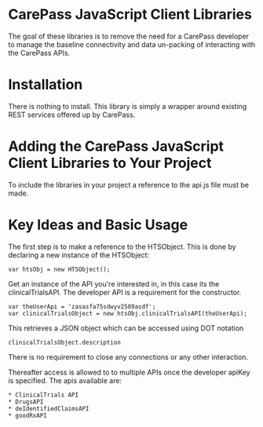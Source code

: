 CarePass JavaScript Client Libraries
====================================

The goal of these libraries is to remove the need for a CarePass developer to manage the baseline connectivity and data un-packing of interacting with the CarePass APIs.

Installation
============

There is nothing to install. This library is simply a wrapper around existing REST services offered up by CarePass. 

Adding the CarePass JavaScript Client Libraries to Your Project
=========================================================
To include the libraries in your project a reference to the api.js file must be made.

> <script type="text/javascript" src = "api.js"></script>

Key Ideas and Basic Usage
=========================

The first step is to make a reference to the HTSObject. This is done by declaring a new instance of the HTSObject:
 
	var htsObj = new HTSObject();
	
Get an instance of the API you're interested in, in this case its the clinicalTrialsAPI. The developer API is a requirement for the constructor.

	var theUserApi = 'zasasfa75sdwyv2589asdf';
	var clinicalTrialsObject = new htsObj.clinicalTrialsAPI(theUserApi);

This retrieves a JSON object which can be accessed using DOT notation

	clinicalTrialsObject.description

There is no requirement to close any connections or any other interaction.

Thereafter access is allowed to to multiple APIs once the developer apiKey is specified. The apis available are:

	* ClinicalTrials API
	* DrugsAPI
	* deIdentifiedClaimsAPI
	* goodRxAPI
